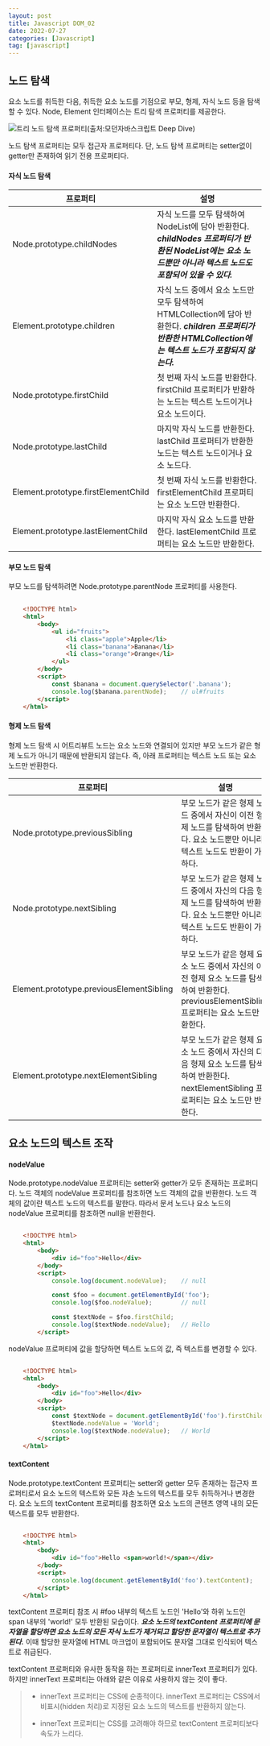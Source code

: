 ```yaml
---
layout: post
title: Javascript DOM_02
date: 2022-07-27
categories: [Javascript]
tag: [javascript]
---
```


## **노드 탐색**

요소 노드를 취득한 다음, 취득한 요소 노드를 기점으로 부모, 형제, 자식 노드 등을 탐색할 수 있다. Node, Element 인터페이스는 트리 탐색 프로퍼티를 제공한다.

![트리 노드 탐색 프로퍼티(출처:모던자바스크립트 Deep Dive)](../../assets/img/트리노드_탐색_프로퍼티.png)

노드 탐색 프로퍼티는 모두 접근자 프로퍼티다. 단, 노드 탐색 프로퍼티는 setter없이 getter만 존재하여 읽기 전용 프로퍼티다.

#### **자식 노드 탐색**

|프로퍼티|설명|
|-------|----|
|Node.prototype.childNodes|자식 노드를 모두 탐색하여 NodeList에 담아 반환한다. ***childNodes 프로퍼티가 반환된 NodeList에는 요소 노드뿐만 아니라 텍스트 노드도 포함되어 있을 수 있다.***|
|Element.prototype.children|자식 노드 중에서 요소 노드만 모두 탐색하여 HTMLCollection에 담아 반환한다. ***children 프로퍼티가 반환한 HTMLCollection에는 텍스트 노드가 포함되지 않는다.***|
|Node.prototype.firstChild|첫 번째 자식 노드를 반환한다. firstChild 프로퍼티가 반환하는 노드는 텍스트 노드이거나 요소 노드이다.|
|Node.prototype.lastChild|마지막 자식 노드를 반환한다. lastChild 프로퍼티가 반환한 노드는 텍스트 노드이거나 요소 노드다.|
|Element.prototype.firstElementChild|첫 번째 자식 노드를 반환한다. firstElementChild 프로퍼티는 요소 노드만 반환한다.|
|Element.prototype.lastElementChild|마지막 자식 요소 노드를 반환한다. lastElementChild 프로퍼티는 요소 노드만 반환한다.| 

#### **부모 노드 탐색**

부모 노드를 탐색하려면 Node.prototype.parentNode 프로퍼티를 사용한다. 

```html
    
    <!DOCTYPE html>
    <html>
        <body>
            <ul id="fruits">
                <li class="apple">Apple</li>
                <li class="banana">Banana</li>
                <li class="orange">Orange</li>
            </ul>
        </body>
        <script>
            const $banana = document.querySelector('.banana');
            console.log($banana.parentNode);    // ul#fruits
        </script>
    </html>

```

#### **형제 노드 탐색**

형제 노드 탐색 시 어트리뷰트 노드는 요소 노드와 연결되어 있지만 부모 노드가 같은 형제 노드가 아니기 때문에 반환되지 않는다. 즉, 아래 프로퍼티는 텍스트 노드 또는 요소 노드만 반환한다.

|프로퍼티|설명|
|-------|----|
|Node.prototype.previousSibling|부모 노드가 같은 형제 노드 중에서 자신이 이전 형제 노드를 탐색하여 반환한다. 요소 노드뿐만 아니라 텍스트 노드도 반환이 가능하다.|
|Node.prototype.nextSibling|부모 노드가 같은 형제 노드 중에서 자신의 다음 형제 노드를 탐색하여 반환한다. 요소 노드뿐만 아니라 텍스트 노드도 반환이 가능하다.|
|Element.prototype.previousElementSibling|부모 노드가 같은 형제 요소 노드 중에서 자신의 이전 형제 요소 노드를 탐색하여 반환한다. previousElementSibling 프로퍼티는 요소 노드만 반환한다.|
|Element.prototype.nextElementSibling|부모 노드가 같은 형제 요소 노드 중에서 자신의 다음 형제 요소 노드를 탐색하여 반환한다. nextElementSibling 프로퍼티는 요소 노드만 반환한다.|

## **요소 노드의 텍스트 조작**

#### **nodeValue**

Node.prototype.nodeValue 프로퍼티는 setter와 getter가 모두 존재하는 프로퍼디다. 노드 객체의 nodeValue 프로퍼티를 참조하면 노드 객체의 값을 반환한다. 노드 객체의 값이란 텍스트 노드의 텍스트를 말한다. 따라서 문서 노드나 요소 노드의 nodeValue 프로퍼티를 참조하면 null을 반환한다.

```html

    <!DOCTYPE html>
    <html>
        <body>
            <div id="foo">Hello</div>
        </body>
        <script>
            console.log(document.nodeValue);    // null

            const $foo = document.getElementById('foo');
            console.log($foo.nodeValue);        // null

            const $textNode = $foo.firstChild;
            console.log($textNode.nodeValue);   // Hello
        </script>

```

nodeValue 프로퍼티에 값을 할당하면 텍스트 노드의 값, 즉 텍스트를 변경할 수 있다.

```html

    <!DOCTYPE html>
    <html>
        <body>
            <div id="foo">Hello</div>
        </body>
        <script>
            const $textNode = document.getElementById('foo').firstChild;    // textNode 취득
            $textNode.nodeValue = 'World';
            console.log($textNode.nodeValue);   // World
        </script>
    </html>

```

#### **textContent**

Node.prototype.textContent 프로퍼티는 setter와 getter 모두 존재하는 접근자 프로퍼티로서 요소 노드의 텍스트와 모든 자손 노드의 텍스트를 모두 취득하거나 변경한다. 요소 노드의 textContent 프로퍼티를 참조하면 요소 노드의 콘텐츠 영역 내의 모든 텍스트를 모두 반환한다.

```html

    <!DOCTYPE html>
    <html>
        <body>
            <div id="foo">Hello <span>world!</span></div>
        </body>
        <script>
            console.log(document.getElementById('foo').textContent);    // Hello world!
        </script>
    </html>

```

textContent 프로퍼티 참조 시 #foo 내부의 텍스트 노드인 'Hello'와 하위 노드인 span 내부의 'world!' 모두 반환된 모습이다. ***요소 노드의 textContent 프로퍼티에 문자열을 할당하면 요소 노드의 모든 자식 노드가 제거되고 할당한 문자열이 텍스트로 추가된다.*** 이때 할당한 문자열에 HTML 마크업이 포함되어도 문자열 그대로 인식되어 텍스트로 취급된다.

textContent 프로퍼티와 유사한 동작을 하는 프로퍼티로 innerText 프로퍼티가 있다. 하지만 innerText 프로퍼티는 아래와 같은 이유로 사용하지 않는 것이 좋다.

>
> - innerText 프로퍼티는 CSS에 순종적이다. innerText 프로퍼티는 CSS에서 비표시(hidden 처리)로 지정된 요소 노드의 텍스트를 반환하지 않는다.
>
> - innerText 프로퍼티는 CSS를 고려해야 하므로 textContent 프로퍼티보다 속도가 느리다.
>